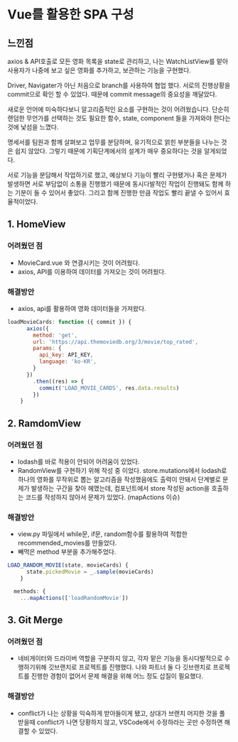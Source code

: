 # Vue를 활용한 SPA 구성

## 느낀점

axios & API호출로 모든 영화 목록을 state로 관리하고, 나는 WatchListView를 맡아 사용자가 나중에 보고 싶은 영화를 추가하고, 보관하는 기능을 구현했다.

Driver, Navigater가 아닌 처음으로 branch를 사용하여 협업 했다. 서로의 진행상황을 commit으로 확인 할 수 있었다. 때문에 commit message의 중요성을 깨달았다.

새로운 언어에 미숙하다보니 알고리즘적인 요소를 구현하는 것이 어려웠습니다. 단순히 랜덤한 무언가를 선택하는 것도 필요한 함수, state, component 들을 가져와야 한다는 것에 낯섬을 느꼈다.

명세서를 팀원과 함께 살펴보고 업무를 분담하며, 유기적으로 얽힌 부분들을 나누는 것은 쉽지 않았다. 그렇기 때문에 기획단계에서의 설계가 매우 중요하다는 것을 알게되었다.

서로 기능을 분담해서 작업하기로 했고, 예상보다 기능이 빨리 구현됐거나 혹은 문제가 발생하면 서로 부담없이 소통을 진행했기 때문에 동시다발적인 작업이 진행돼도 함께 하는 기분이 들 수 있어서 좋았다. 그리고 함께 진행한 만큼 작업도 빨리 끝낼 수 있어서 효율적이었다.



## 1. HomeView

### 어려웠던 점

- MovieCard.vue 와 연결시키는 것이 어려웠다.
- axios, API를 이용하여 데이터를 가져오는 것이 어려웠다.



### 해결방안

- axios, api를 활용하여 영화 데이터들을 가져왔다.

```js
loadMovieCards: function ({ commit }) {
      axios({
        method: 'get',
        url: 'https://api.themoviedb.org/3/movie/top_rated',
        params: {
          api_key: API_KEY,
          language: 'ko-KR',
        }
      })
        .then((res) => {
          commit('LOAD_MOVIE_CARDS', res.data.results)
        })
    }
```



## 2. RamdomView

### 어려웠던 점

- lodash를 바로 적용이 안되어 어려움이 있었다.
- RandomView를 구현하기 위해 작성 중 이었다. store.mutations에서 lodash로 하나의 영화를 무작위로 뽑는 알고리즘을 작성했음에도 출력이 안돼서 단계별로 문제가 발생하는 구간을 찾아 헤맸는데, 컴포넌트에서 store 작성된 action을 호출하는 코드를 작성하지 않아서 문제가 있었다. (mapActions 이슈)



### 해결방안

- view.py 파일에서 while문, if문, random함수를 활용하여 적합한 recommended_movies를 만들었다.
- 빼먹은 method 부분을 추가해주었다.

```js
LOAD_RANDOM_MOVIE(state, movieCards) {
      state.pickedMovie = _.sample(movieCards)
    }
```

```js
  methods: {
    ...mapActions(['loadRandomMovie'])
```



## 3. Git Merge

### 어려웠던 점

- 네비게이터와 드라이버 역할을 구분하지 않고, 각자 맡은 기능을 동시다발적으로 수행하기위해 깃브랜치로 프로젝트를 진행했다. 나와 파트너 둘 다 깃브랜치로 프로젝트를 진행한 경험이 없어서 문제 해결을 위해 어느 정도 삽질이 필요했다.



### 해결방안

- conflict가 나는 상황을 익숙하게 받아들이게 됐고, 상대가 브랜치 머지한 것을 풀 받을때 conflict가 나면 당황하지 않고, VSCode에서 수정하라는 곳만 수정하면 해결할 수 있었다.

